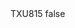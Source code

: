 <?xml version="1.0" encoding="UTF-8"?>
<CustomMetadata xmlns="http://soap.sforce.com/2006/04/metadata">
    <label>TXU815</label>
    <protected>false</protected>
</CustomMetadata>
